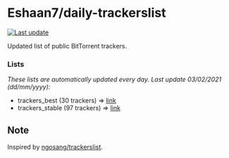 
# Eshaan7/daily-trackerslist 

[![Last update](https://img.shields.io/badge/Last%20update-03/02/2021-blue.svg)](#)

Updated list of public BitTorrent trackers.

### Lists
*These lists are automatically updated every day. Last update 03/02/2021 (_dd/mm/yyyy_):*

* trackers_best (30 trackers) => [link](https://raw.githubusercontent.com/eshaan7/daily-trackerslist/master/trackers_best.txt)
* trackers_stable (97 trackers) => [link](https://raw.githubusercontent.com/eshaan7/daily-trackerslist/master/trackers_stable.txt)

## Note

Inspired by [ngosang/trackerslist](https://github.com/ngosang/trackerslist).
